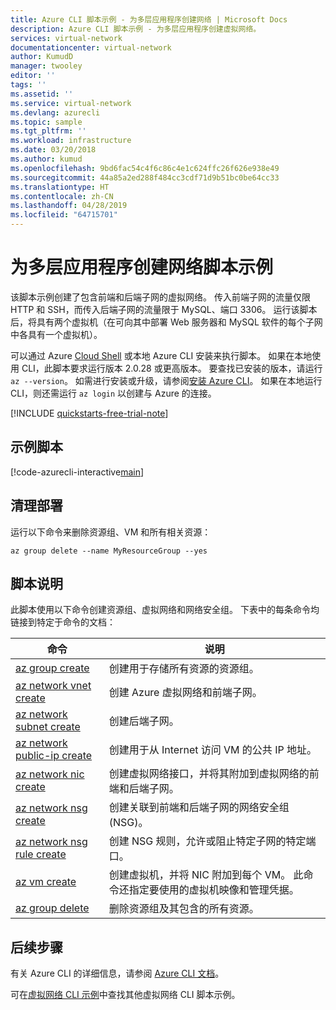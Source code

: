 ```yaml
---
title: Azure CLI 脚本示例 - 为多层应用程序创建网络 | Microsoft Docs
description: Azure CLI 脚本示例 - 为多层应用程序创建虚拟网络。
services: virtual-network
documentationcenter: virtual-network
author: KumudD
manager: twooley
editor: ''
tags: ''
ms.assetid: ''
ms.service: virtual-network
ms.devlang: azurecli
ms.topic: sample
ms.tgt_pltfrm: ''
ms.workload: infrastructure
ms.date: 03/20/2018
ms.author: kumud
ms.openlocfilehash: 9bd6fac54c4f6c86c4e1c624ffc26f626e938e49
ms.sourcegitcommit: 44a85a2ed288f484cc3cdf71d9b51bc0be64cc33
ms.translationtype: HT
ms.contentlocale: zh-CN
ms.lasthandoff: 04/28/2019
ms.locfileid: "64715701"
---
```

# <a name="create-a-network-for-multi-tier-applications-script-sample"></a>为多层应用程序创建网络脚本示例

该脚本示例创建了包含前端和后端子网的虚拟网络。 传入前端子网的流量仅限 HTTP 和 SSH，而传入后端子网的流量限于 MySQL、端口 3306。 运行该脚本后，将具有两个虚拟机（在可向其中部署 Web 服务器和 MySQL 软件的每个子网中各具有一个虚拟机）。

可以通过 Azure [Cloud Shell](https://shell.azure.com/bash) 或本地 Azure CLI 安装来执行脚本。 如果在本地使用 CLI，此脚本要求运行版本 2.0.28 或更高版本。 要查找已安装的版本，请运行 `az --version`。 如需进行安装或升级，请参阅[安装 Azure CLI](/cli/azure/install-azure-cli)。 如果在本地运行 CLI，则还需运行 `az login` 以创建与 Azure 的连接。

[!INCLUDE [quickstarts-free-trial-note](../../../includes/quickstarts-free-trial-note.md)]


## <a name="sample-script"></a>示例脚本


[!code-azurecli-interactive[main](../../../cli_scripts/virtual-network/virtual-network-multi-tier-application/virtual-network-multi-tier-application.sh  "Virtual network for multi-tier application")]

## <a name="clean-up-deployment"></a>清理部署 

运行以下命令来删除资源组、VM 和所有相关资源：

```azurecli
az group delete --name MyResourceGroup --yes
```

## <a name="script-explanation"></a>脚本说明

此脚本使用以下命令创建资源组、虚拟网络和网络安全组。 下表中的每条命令均链接到特定于命令的文档：

| 命令 | 说明 |
|---|---|
| [az group create](/cli/azure/group) | 创建用于存储所有资源的资源组。 |
| [az network vnet create](/cli/azure/network/vnet) | 创建 Azure 虚拟网络和前端子网。 |
| [az network subnet create](/cli/azure/network/vnet/subnet) | 创建后端子网。 |
| [az network public-ip create](/cli/azure/network/public-ip) | 创建用于从 Internet 访问 VM 的公共 IP 地址。 |
| [az network nic create](/cli/azure/network/nic) | 创建虚拟网络接口，并将其附加到虚拟网络的前端和后端子网。 |
| [az network nsg create](/cli/azure/network/nsg) | 创建关联到前端和后端子网的网络安全组 (NSG)。 |
| [az network nsg rule create](/cli/azure/network/nsg/rule) |创建 NSG 规则，允许或阻止特定子网的特定端口。 |
| [az vm create](/cli/azure/vm) | 创建虚拟机，并将 NIC 附加到每个 VM。 此命令还指定要使用的虚拟机映像和管理凭据。 |
| [az group delete](/cli/azure/group) | 删除资源组及其包含的所有资源。 |

## <a name="next-steps"></a>后续步骤

有关 Azure CLI 的详细信息，请参阅 [Azure CLI 文档](/cli/azure)。

可在[虚拟网络 CLI 示例](../cli-samples.md)中查找其他虚拟网络 CLI 脚本示例。
